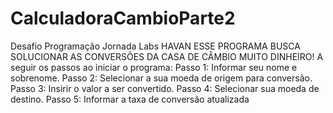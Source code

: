 # CalculadoraCambioParte2
Desafio Programação Jornada Labs HAVAN
ESSE PROGRAMA BUSCA SOLUCIONAR AS CONVERSÕES DA CASA DE CÂMBIO MUITO DINHEIRO!
A seguir os passos ao iniciar o programa:
Passo 1: Informar seu nome e sobrenome.
Passo 2: Selecionar a sua moeda de origem para conversão.
Passo 3: Insirir o valor a ser convertido.
Passo 4: Selecionar sua moeda de destino.
Passo 5: Informar a taxa de conversão atualizada 
